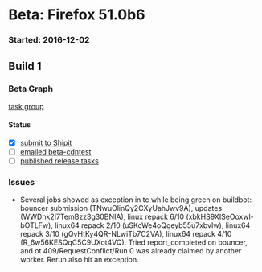 # Beta: Firefox 51.0b6

### Started: 2016-12-02

## Build 1

### Beta Graph
[task group](https://tools.taskcluster.net/push-inspector/#/r0xl9AvMSTGoA8BRZuLcMQ)


#### Status
- [x] [submit to Shipit](https://wiki.mozilla.org/Release:Release_Automation_on_Mercurial:Starting_a_Release#Submit_to_Ship_It)
- [ ] [emailed beta-cdntest](../how-tos/relpro.md#1-email-drivers-re-release-live-on-test-channel)
- [ ] [published release tasks](../how-tos/relpro.md#3-publish-release)

### Issues
- Several jobs showed as exception in tc while being green on buildbot: bouncer submission (TNwuOlinQy2CXyUahJwv9A), updates (WWDhk2I7TemBzz3g30BNIA), linux repack 6/10 (xbkHS9XISeOoxwl-bOTLFw), linux64 repack 2/10 (uSKcWe4oQgeyb55u7xbvIw), linux64 repack 3/10 (gQvHtKy4QR-NLwiTb7C2VA), linux64 repack 4/10 (R_6w56KESQqC5C9UXot4VQ). Tried report_completed on bouncer, and ot 409/RequestConflict/Run 0 was already claimed by another worker. Rerun also hit an exception.


